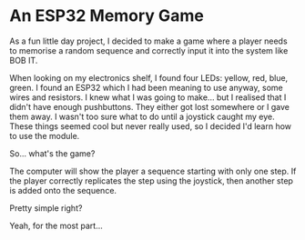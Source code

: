 # An ESP32 Memory Game
As a fun little day project, I decided to make a game where a player needs to memorise a random sequence and correctly input it into the system like BOB IT.

When looking on my electronics shelf, I found four LEDs: yellow, red, blue, green. I found an ESP32 which I had been meaning to use anyway, some wires and resistors. I knew what I was going to make... but I realised that I didn't have enough pushbuttons. They either got lost somewhere or I gave them away. I wasn't too sure what to do until a joystick caught my eye. These things seemed cool but never really used, so I decided I'd learn how to use the module.

So... what's the game?

The computer will show the player a sequence starting with only one step. If the player correctly replicates the step using the joystick, then another step is added onto the sequence. 

Pretty simple right?

Yeah, for the most part...
